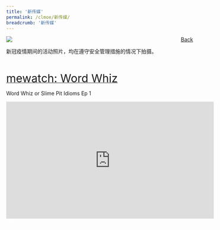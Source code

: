 ```yaml
---
title: '新传媒'
permalink: /clmoe/新传媒/
breadcrumb: '新传媒'
---
```


<!-- Global site tag (gtag.js) - Google Ads: 726049306 -->
<script async src="https://www.googletagmanager.com/gtag/js?id=AW-726049306"></script>
<script>
  window.dataLayer = window.dataLayer || [];
  function gtag(){dataLayer.push(arguments);}
  gtag('js', new Date());

  gtag('config', 'AW-726049306');
</script>
<a href="/exhibits/华文学习展示区-chinese-exhibitions-e/community-partners/" style="float:right;">Back</a>
 <img src="/images/MTLS2021-Mediacorp_CL_Final.jpg"> <br/>
 <p style="font-family: KaiTi;">新冠疫情期间的活动照片，均在遵守安全管理措施的情况下拍摄。</p><br/>
 
 <a href="https://www.mewatch.sg/wordwhiz" target="_blank"><span style="font-size: 30px;">mewatch: Word Whiz</span></a> <br/>
 
 Word Whiz or Slime Pit Idioms Ep 1

<div class="video-container">
 <iframe width="560" height="315" src="https://www.youtube.com/embed/yvNEHzSq6vA" title="YouTube video player" frameborder="0" allow="accelerometer; autoplay; clipboard-write; encrypted-media; gyroscope; picture-in-picture" allowfullscreen></iframe>
  </div>

<div class="btntop"><a href="#top" style="text-decoration:none;"><span style="color:white"><b>Top</b></span></a></div>
